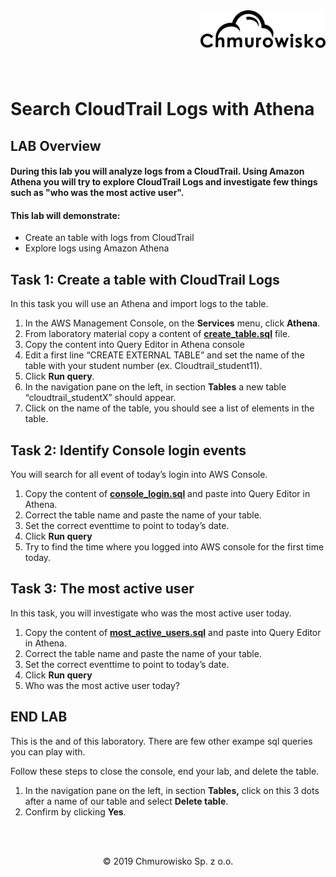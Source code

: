   <img src="img/logo.png" alt="Chmurowisko logo" width="200" align="right">
  <br><br>
  <br><br>
  <br><br>


# Search CloudTrail Logs with Athena

## LAB Overview
#### During this lab you will analyze logs from a CloudTrail. Using Amazon Athena you will try to explore CloudTrail Logs and investigate few things such as "who was the most active user".

#### This lab will demonstrate:
* Create an table with logs from CloudTrail
* Explore logs using Amazon Athena



## Task 1: Create a table with CloudTrail Logs

In this task you will use an Athena and import logs to the table.

1. In the AWS Management Console, on the **Services** menu, click **Athena**.
2. From laboratory material copy a content of **[create_table.sql](create_table.sql)** file.
3. Copy the content into Query Editor in Athena console
4. Edit a first line “CREATE EXTERNAL TABLE” and set the name of the table with your student number (ex. Cloudtrail_student11).
5. Click **Run query**.
6. In the navigation pane on the left, in section **Tables** a new table “cloudtrail_studentX” should appear.
7. Click on the name of the table, you should see a list of elements in the table.




## Task 2: Identify Console login events

You will search for all event of today’s login into AWS Console.

1. Copy the content of **[console_login.sql](console_login.sql)** and paste into Query Editor in Athena.
2. Correct the table name and paste the name of your table.
3. Set the correct eventtime to point to today’s date.
4. Click **Run query**
5. Try to find the time where you logged into AWS console for the first time today.



## Task 3: The most active user

In this task, you will investigate who was the most active user today.


1. Copy the content of **[most_active_users.sql](most_active_users.sql)** and paste into Query Editor in Athena.
2. Correct the table name and paste the name of your table.
3. Set the correct eventtime to point to today’s date.
4. Click **Run query**
5. Who was the most active user today?



## END LAB

This is the and of this laboratory. There are few other exampe sql queries you can play with.

Follow these steps to close the console, end your lab, and delete the table.

1. In the navigation pane on the left, in section **Tables,** click on this 3 dots after a name of our table and select **Delete table**.
2. Confirm by clicking **Yes**.

<br><br>

<center><p>&copy; 2019 Chmurowisko Sp. z o.o.<p></center>